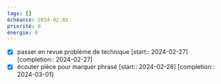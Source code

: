 ```yaml
---
tags: []
échéance: 2024-02-02
priorité: 0
énergie: 0
---
```

- [x] passer en revue problème de technique  [start:: 2024-02-27] [completion:: 2024-02-27]
- [x] écouter pièce pour marquer phrasé  [start:: 2024-02-28] [completion:: 2024-03-01]